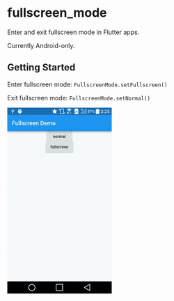 # fullscreen_mode

Enter and exit fullscreen mode in Flutter apps.

Currently Android-only.

## Getting Started

Enter fullscreen mode: `FullscreenMode.setFullscreen()`

Exit fullscreen mode: `FullscreenMode.setNormal()`

![demo!](https://raw.githubusercontent.com/perlatus/flutter_fullscreen_mode/master/demo.gif)
